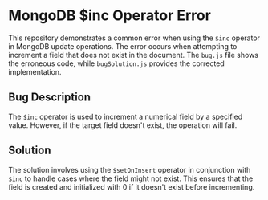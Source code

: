 # MongoDB $inc Operator Error
This repository demonstrates a common error when using the `$inc` operator in MongoDB update operations. The error occurs when attempting to increment a field that does not exist in the document.  The `bug.js` file shows the erroneous code, while `bugSolution.js` provides the corrected implementation.

## Bug Description
The `$inc` operator is used to increment a numerical field by a specified value. However, if the target field doesn't exist, the operation will fail.

## Solution
The solution involves using the `$setOnInsert` operator in conjunction with `$inc` to handle cases where the field might not exist. This ensures that the field is created and initialized with 0 if it doesn't exist before incrementing.